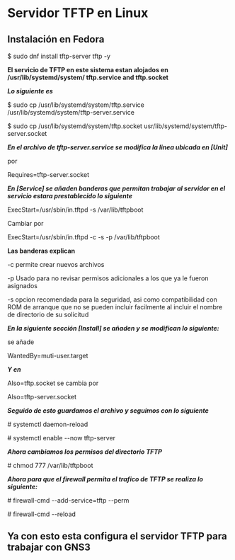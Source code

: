 # Servidor TFTP en Linux #

## Instalación en Fedora ##

\$ sudo dnf install tftp-server tftp -y

__El servicio de TFTP en este sistema estan alojados en /usr/lib/systemd/system/ tftp.service and tftp.socket__

___Lo siguiente es___

\$ sudo cp /usr/lib/systemd/system/tftp.service /usr/lib/systemd/system/tftp-server.service

\$ sudo cp /usr/lib/systemd/system/tftp.socket usr/lib/systemd/system/tftp-server.socket

___En el archivo de tftp-server.service se modifica la linea ubicada en [Unit]___

<Requires> por

Requires=tftp-server.socket

___En [Service] se añaden banderas que permitan trabajar al servidor en el servicio estara prestablecido lo siguiente___

ExecStart=/usr/sbin/in.tftpd -s /var/lib/tftpboot

Cambiar por

ExecStart=/usr/sbin/in.tftpd -c -s -p /var/lib/tftpboot

__Las banderas explican__

  -c permite crear nuevos archivos

  -p Usado para no revisar permisos adicionales a los que ya le fueron asignados

  -s opcion recomendada para la seguridad, asi como compatibilidad con ROM de arranque que no se pueden incluir facilmente al incluir el nombre de directorio de su solicitud

___En la siguiente sección [Install] se añaden y se modifican lo siguiente:___

se añade

WantedBy=muti-user.target

___Y en___

Also=tftp.socket
se cambia por

Also=tftp-server.socket

___Seguido de esto guardamos el archivo y seguimos con lo siguiente___

\# systemctl daemon-reload

\# systemctl enable --now tftp-server

___Ahora cambiamos los permisos del directorio TFTP___

\# chmod 777 /var/lib/tftpboot

___Ahora para que el firewall permita el trafico de TFTP se realiza lo siguiente:___

\# firewall-cmd --add-service=tftp --perm

\# firewall-cmd --reload

## Ya con esto esta configura el servidor TFTP para trabajar con GNS3 ##
